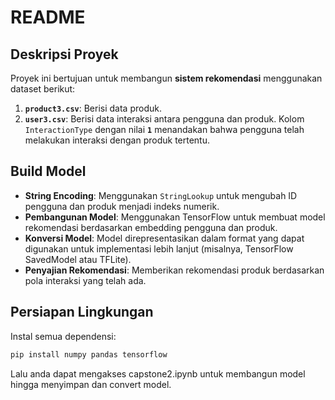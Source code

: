 # README

## Deskripsi Proyek
Proyek ini bertujuan untuk membangun **sistem rekomendasi** menggunakan dataset berikut:
1. **`product3.csv`**: Berisi data produk.
2. **`user3.csv`**: Berisi data interaksi antara pengguna dan produk. Kolom `InteractionType` dengan nilai **`1`** menandakan bahwa pengguna telah melakukan interaksi dengan produk tertentu.

## Build Model
- **String Encoding**: Menggunakan `StringLookup` untuk mengubah ID pengguna dan produk menjadi indeks numerik.
- **Pembangunan Model**: Menggunakan TensorFlow untuk membuat model rekomendasi berdasarkan embedding pengguna dan produk.
- **Konversi Model**: Model direpresentasikan dalam format yang dapat digunakan untuk implementasi lebih lanjut (misalnya, TensorFlow SavedModel atau TFLite).
- **Penyajian Rekomendasi**: Memberikan rekomendasi produk berdasarkan pola interaksi yang telah ada.

## Persiapan Lingkungan
Instal semua dependensi:
   ```bash
   pip install numpy pandas tensorflow
   ```

Lalu anda dapat mengakses capstone2.ipynb untuk membangun model hingga menyimpan dan convert model. 


